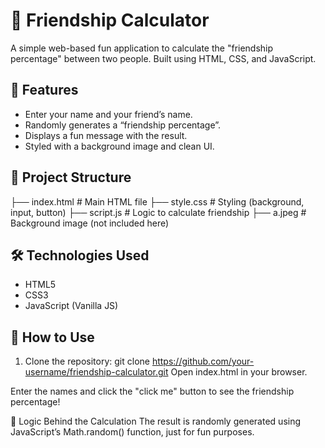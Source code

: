 # 💖 Friendship Calculator

A simple web-based fun application to calculate the "friendship percentage" between two people. Built using HTML, CSS, and JavaScript. 

## 🧩 Features  
        
- Enter your name and your friend’s name.   
- Randomly generates a “friendship percentage”.    
- Displays a fun message with the result.  
- Styled with a background image and clean UI.  
 
## 📂 Project Structure
 
├── index.html # Main HTML file
├── style.css # Styling (background, input, button)
├── script.js # Logic to calculate friendship
├── a.jpeg # Background image (not included here)

## 🛠 Technologies Used 

- HTML5
- CSS3
- JavaScript (Vanilla JS)

## 📝 How to Use

1. Clone the repository:
   git clone https://github.com/your-username/friendship-calculator.git
Open index.html in your browser.

Enter the names and click the "click me" button to see the friendship percentage!

🧠 Logic Behind the Calculation
The result is randomly generated using JavaScript’s Math.random() function, just for fun purposes.

